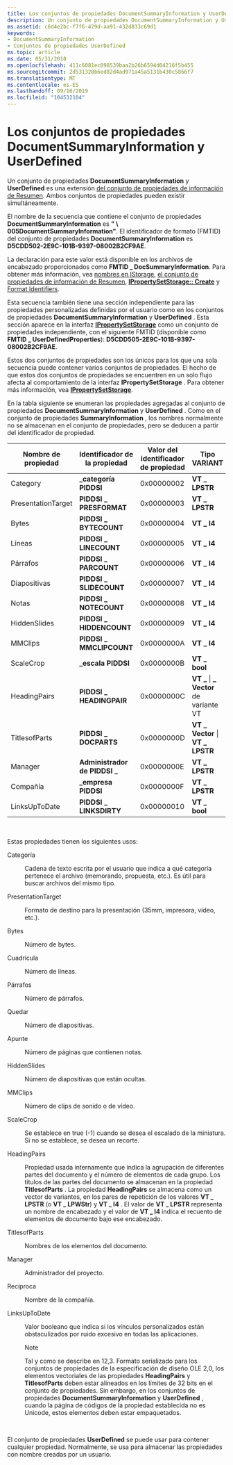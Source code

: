 ```yaml
---
title: Los conjuntos de propiedades DocumentSummaryInformation y UserDefined
description: Un conjunto de propiedades DocumentSummaryInformation y UserDefined es una extensión del conjunto de propiedades de información de resumen. Ambos conjuntos de propiedades pueden existir simultáneamente.
ms.assetid: c6d4e2bc-f7f6-429d-aa91-432d833c69d1
keywords:
- DocumentSummaryInformation
- Conjuntos de propiedades UserDefined
ms.topic: article
ms.date: 05/31/2018
ms.openlocfilehash: 411c6081ec098539baa2b26b6594d04216f5b455
ms.sourcegitcommit: 2d531328b6ed82d4ad971a45a5131b430c5866f7
ms.translationtype: MT
ms.contentlocale: es-ES
ms.lasthandoff: 09/16/2019
ms.locfileid: "104532104"
---
```

# <a name="the-documentsummaryinformation-and-userdefined-property-sets"></a>Los conjuntos de propiedades DocumentSummaryInformation y UserDefined

Un conjunto de propiedades **DocumentSummaryInformation** y **UserDefined** es una extensión [del conjunto de propiedades de información de Resumen](the-summary-information-property-set.md). Ambos conjuntos de propiedades pueden existir simultáneamente.

El nombre de la secuencia que contiene el conjunto de propiedades **DocumentSummaryInformation** es **" \\ 005DocumentSummaryInformation"**. El identificador de formato (FMTID) del conjunto de propiedades **DocumentSummaryInformation** es **D5CDD502-2E9C-101B-9397-08002B2CF9AE**.

La declaración para este valor está disponible en los archivos de encabezado proporcionados como **FMTID \_ DocSummaryInformation**. Para obtener más información, vea [nombres en IStorage](names-in-istorage.md), [el conjunto de propiedades de información de Resumen](the-summary-information-property-set.md), [**IPropertySetStorage:: Create**](/windows/desktop/api/Propidl/nf-propidl-ipropertysetstorage-create) y [Format Identifiers](format-identifiers.md).

Esta secuencia también tiene una sección independiente para las propiedades personalizadas definidas por el usuario como en los conjuntos de propiedades **DocumentSummaryInformation** y **UserDefined** . Esta sección aparece en la interfaz [**IPropertySetStorage**](/windows/desktop/api/Propidl/nn-propidl-ipropertysetstorage) como un conjunto de propiedades independiente, con el siguiente FMTID (disponible como **FMTID \_ UserDefinedProperties**): **D5CDD505-2E9C-101B-9397-08002B2CF9AE**.

Estos dos conjuntos de propiedades son los únicos para los que una sola secuencia puede contener varios conjuntos de propiedades. El hecho de que estos dos conjuntos de propiedades se encuentren en un solo flujo afecta al comportamiento de la interfaz **IPropertySetStorage** . Para obtener más información, vea [**IPropertySetStorage**](/windows/desktop/api/Propidl/nn-propidl-ipropertysetstorage).

En la tabla siguiente se enumeran las propiedades agregadas al conjunto de propiedades **DocumentSummaryInformation** y **UserDefined** . Como en el conjunto de propiedades **SummaryInformation** , los nombres normalmente no se almacenan en el conjunto de propiedades, pero se deducen a partir del identificador de propiedad.



| Nombre de propiedad      | Identificador de la propiedad     | Valor del identificador de propiedad | Tipo VARIANT                      |
|--------------------|-------------------------|---------------------------|-----------------------------------|
| Category           | **\_categoría PIDDSI**    | 0x00000002                | **VT \_ LPSTR**                     |
| PresentationTarget | **PIDDSI \_ PRESFORMAT**  | 0x00000003                | **VT \_ LPSTR**                     |
| Bytes              | **PIDDSI \_ BYTECOUNT**   | 0x00000004                | **VT \_ I4**                        |
| Líneas              | **PIDDSI \_ LINECOUNT**   | 0x00000005                | **VT \_ I4**                        |
| Párrafos         | **PIDDSI \_ PARCOUNT**    | 0x00000006                | **VT \_ I4**                        |
| Diapositivas             | **PIDDSI \_ SLIDECOUNT**  | 0x00000007                | **VT \_ I4**                        |
| Notas              | **PIDDSI \_ NOTECOUNT**   | 0x00000008                | **VT \_ I4**                        |
| HiddenSlides       | **PIDDSI \_ HIDDENCOUNT** | 0x00000009                | **VT \_ I4**                        |
| MMClips            | **PIDDSI \_ MMCLIPCOUNT** | 0x0000000A                | **VT \_ I4**                        |
| ScaleCrop          | **\_escala PIDDSI**       | 0x0000000B                | **VT \_ bool**                      |
| HeadingPairs       | **PIDDSI \_ HEADINGPAIR** | 0x0000000C                | **VT \_** \| **\_ Vector** de variante VT |
| TitlesofParts      | **PIDDSI \_ DOCPARTS**    | 0x0000000D                | **VT \_ Vector** \| **VT \_ LPSTR**   |
| Manager            | **Administrador de PIDDSI \_**     | 0x0000000E                | **VT \_ LPSTR**                     |
| Compañía            | **\_empresa PIDDSI**     | 0x0000000F                | **VT \_ LPSTR**                     |
| LinksUpToDate      | **PIDDSI \_ LINKSDIRTY**  | 0x00000010                | **VT \_ bool**                      |



 

Estas propiedades tienen los siguientes usos:

<dl> <dt>

<span id="Category"></span><span id="category"></span><span id="CATEGORY"></span>Categoría
</dt> <dd>

Cadena de texto escrita por el usuario que indica a qué categoría pertenece el archivo (memorando, propuesta, etc.). Es útil para buscar archivos del mismo tipo.

</dd> <dt>

<span id="PresentationTarget"></span><span id="presentationtarget"></span><span id="PRESENTATIONTARGET"></span>PresentationTarget
</dt> <dd>

Formato de destino para la presentación (35mm, impresora, vídeo, etc.).

</dd> <dt>

<span id="Bytes"></span><span id="bytes"></span><span id="BYTES"></span>Bytes
</dt> <dd>

Número de bytes.

</dd> <dt>

<span id="Lines"></span><span id="lines"></span><span id="LINES"></span>Cuadrícula
</dt> <dd>

Número de líneas.

</dd> <dt>

<span id="Paragraphs"></span><span id="paragraphs"></span><span id="PARAGRAPHS"></span>Párrafos
</dt> <dd>

Número de párrafos.

</dd> <dt>

<span id="Slides"></span><span id="slides"></span><span id="SLIDES"></span>Quedar
</dt> <dd>

Número de diapositivas.

</dd> <dt>

<span id="Notes"></span><span id="notes"></span><span id="NOTES"></span>Apunte
</dt> <dd>

Número de páginas que contienen notas.

</dd> <dt>

<span id="HiddenSlides"></span><span id="hiddenslides"></span><span id="HIDDENSLIDES"></span>HiddenSlides
</dt> <dd>

Número de diapositivas que están ocultas.

</dd> <dt>

<span id="MMClips"></span><span id="mmclips"></span><span id="MMCLIPS"></span>MMClips
</dt> <dd>

Número de clips de sonido o de vídeo.

</dd> <dt>

<span id="ScaleCrop"></span><span id="scalecrop"></span><span id="SCALECROP"></span>ScaleCrop
</dt> <dd>

Se establece en true (-1) cuando se desea el escalado de la miniatura. Si no se establece, se desea un recorte.

</dd> <dt>

<span id="HeadingPairs"></span><span id="headingpairs"></span><span id="HEADINGPAIRS"></span>HeadingPairs
</dt> <dd>

Propiedad usada internamente que indica la agrupación de diferentes partes del documento y el número de elementos de cada grupo. Los títulos de las partes del documento se almacenan en la propiedad **TitlesofParts** . La propiedad **HeadingPairs** se almacena como un vector de variantes, en los pares de repetición de los valores **VT \_ LPSTR** (o **VT \_ LPWStr**) y **VT \_ I4** . El valor de **VT \_ LPSTR** representa un nombre de encabezado y el valor de **VT \_ I4** indica el recuento de elementos de documento bajo ese encabezado.

</dd> <dt>

<span id="TitlesofParts"></span><span id="titlesofparts"></span><span id="TITLESOFPARTS"></span>TitlesofParts
</dt> <dd>

Nombres de los elementos del documento.

</dd> <dt>

<span id="Manager"></span><span id="manager"></span><span id="MANAGER"></span>Manager
</dt> <dd>

Administrador del proyecto.

</dd> <dt>

<span id="Company"></span><span id="company"></span><span id="COMPANY"></span>Recíproca
</dt> <dd>

Nombre de la compañía.

</dd> <dt>

<span id="LinksUpToDate"></span><span id="linksuptodate"></span><span id="LINKSUPTODATE"></span>LinksUpToDate
</dt> <dd>

Valor booleano que indica si los vínculos personalizados están obstaculizados por ruido excesivo en todas las aplicaciones.

> [!Note]  
> Tal y como se describe en 12,3. Formato serializado para los conjuntos de propiedades de la especificación de diseño OLE 2,0, los elementos vectoriales de las propiedades **HeadingPairs** y **TitlesofParts** deben estar alineados en los límites de 32 bits en el conjunto de propiedades. Sin embargo, en los conjuntos de propiedades **DocumentSummaryInformation** y **UserDefined** , cuando la página de códigos de la propiedad establecida no es Unicode, estos elementos deben estar empaquetados.

 

</dd> </dl>

El conjunto de propiedades **UserDefined** se puede usar para contener cualquier propiedad. Normalmente, se usa para almacenar las propiedades con nombre creadas por un usuario.

 

 




